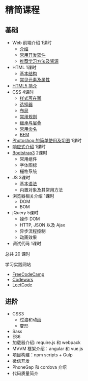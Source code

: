 # 精简课程
## 基础
* Web 前端介绍 1课时
  * [介绍](intro/intro.md)
  * [常用开发软件](intro/software.md)
  * [推荐学习方法及资源](intro/suggest.md)
* HTML 1课时
  * [基本结构](html/struct.md)
  * [常见元素及属性](html/tag-and-attr.md)
* [HTML5 简介](html5/)
* CSS 4课时
  * [样式写在哪](css/place/demo.html)
  * [选择器](css/selector)
  * [布局](css/layout)
  * [常用规则](css/rules)
  * [继承与层叠](css/inheritance-and-cascade)
  * [常用命名](css/name.md)
  * [BEM](css/BEM)
* [Photoshop 的简单使用及切图](psd) 1课时
* [响应式介绍](responsive) 1课时
* [Bootstrap3](bootstrap3) 2课时
  * 常用组件
  * 字体图标
  * 栅格系统
* JS 3课时
  * [基本语法](js/grammar)
  * 内置对象及其常用方法
* 浏览器相关介绍 1课时
  * DOM
  * BOM
* jQuery 5课时
  * 操作 DOM
  * HTTP, JSON 以及 Ajax
  * 异步流程控制
  * 动画效果
* 调试代码 1课时

总共 20 课时

学习实践网站
* [FreeCodeCamp](https://freecodecamp.cn/)
* [Codewars](http://www.codewars.com/)
* [LeetCode](https://leetcode.com/)

## 进阶
* CSS3
  * 过渡和动画
  * 变形
* Sass
* ES6
* 加载器介绍: require.js 和 webpack
* MVVM 框架介绍：angular 和 vue.js
* 项目构建：npm scripts + Gulp
* 微信开发
* PhoneGap 和 cordova 介绍
* 代码质量简介

